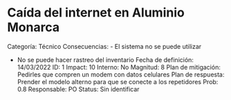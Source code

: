 # Caída del internet en Aluminio Monarca

Categoría: Técnico
Consecuencias: - El sistema no se puede utilizar
- No se puede hacer rastreo del inventario
Fecha de definición: 14/03/2022
ID: 1
Impact: 10
Interno: No
Magnitud: 8
Plan de mitigación: Pedirles que compren un modem con datos celulares
Plan de respuesta: Prender el modelo alterno para que se conecte a los repetidores
Prob: 0.8
Responsable: PO
Status: Sin identificar